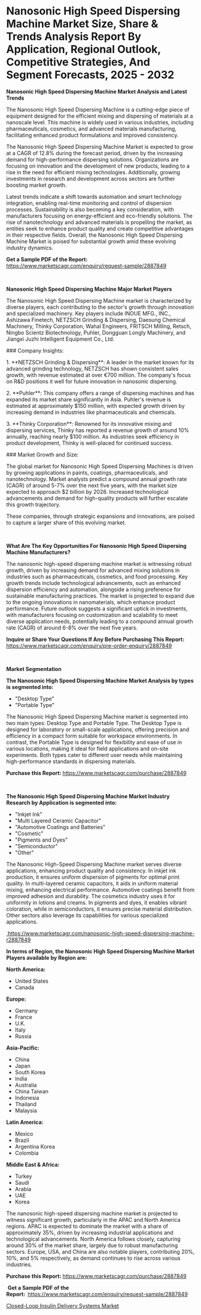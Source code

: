 <p><h1>Nanosonic High Speed Dispersing Machine Market Size, Share & Trends Analysis Report By Application, Regional Outlook, Competitive Strategies, And Segment Forecasts, 2025 - 2032</h1></p><p><strong>Nanosonic High Speed Dispersing Machine Market Analysis and Latest Trends</strong></p>
<p><p>The Nanosonic High Speed Dispersing Machine is a cutting-edge piece of equipment designed for the efficient mixing and dispersing of materials at a nanoscale level. This machine is widely used in various industries, including pharmaceuticals, cosmetics, and advanced materials manufacturing, facilitating enhanced product formulations and improved consistency.</p><p>The Nanosonic High Speed Dispersing Machine Market is expected to grow at a CAGR of 12.8% during the forecast period, driven by the increasing demand for high-performance dispersing solutions. Organizations are focusing on innovation and the development of new products, leading to a rise in the need for efficient mixing technologies. Additionally, growing investments in research and development across sectors are further boosting market growth.</p><p>Latest trends indicate a shift towards automation and smart technology integration, enabling real-time monitoring and control of dispersion processes. Sustainability is also becoming a key consideration, with manufacturers focusing on energy-efficient and eco-friendly solutions. The rise of nanotechnology and advanced materials is propelling the market, as entities seek to enhance product quality and create competitive advantages in their respective fields. Overall, the Nanosonic High Speed Dispersing Machine Market is poised for substantial growth amid these evolving industry dynamics.</p></p>
<p><strong>Get a Sample PDF of the Report:&nbsp;</strong> <a href="https://www.marketscagr.com/enquiry/request-sample/2887849?utm_campaign=3271&utm_medium=2&utm_source=Github&utm_content=ia&utm_term=14032025&utm_id=nanosonic-high-speed-dispersing-machine">https://www.marketscagr.com/enquiry/request-sample/2887849</a></p>
<p>&nbsp;</p>
<p><strong>Nanosonic High Speed Dispersing Machine Major Market Players</strong></p>
<p><p>The Nanosonic High Speed Dispersing Machine market is characterized by diverse players, each contributing to the sector's growth through innovation and specialized machinery. Key players include INOUE MFG., INC., Ashizawa Finetech, NETZSCH Grinding & Dispersing, Daesung Chemical Machinery, Thinky Corporation, Wahal Engineers, FRITSCH Milling, Retsch, Ningbo Scientz Biotechnology, Puhler, Dongguan Longly Machinery, and Jiangxi Juzhi Intelligent Equipment Co., Ltd.</p><p>### Company Insights:</p><p>1. **NETZSCH Grinding & Dispersing**: A leader in the market known for its advanced grinding technology, NETZSCH has shown consistent sales growth, with revenue estimated at over €700 million. The company's focus on R&D positions it well for future innovation in nanosonic dispersing.</p><p>2. **Puhler**: This company offers a range of dispersing machines and has expanded its market share significantly in Asia. Puhler's revenue is estimated at approximately $150 million, with expected growth driven by increasing demand in industries like pharmaceuticals and chemicals.</p><p>3. **Thinky Corporation**: Renowned for its innovative mixing and dispersing services, Thinky has reported a revenue growth of around 10% annually, reaching nearly $100 million. As industries seek efficiency in product development, Thinky is well-placed for continued success.</p><p>### Market Growth and Size:</p><p>The global market for Nanosonic High Speed Dispersing Machines is driven by growing applications in paints, coatings, pharmaceuticals, and nanotechnology. Market analysts predict a compound annual growth rate (CAGR) of around 5-7% over the next five years, with the market size expected to approach $2 billion by 2028. Increased technological advancements and demand for high-quality products will further escalate this growth trajectory.</p><p>These companies, through strategic expansions and innovations, are poised to capture a larger share of this evolving market.</p></p>
<p>&nbsp;</p>
<p><strong>What Are The Key Opportunities For Nanosonic High Speed Dispersing Machine Manufacturers?</strong></p>
<p><p>The nanosonic high-speed dispersing machine market is witnessing robust growth, driven by increasing demand for advanced mixing solutions in industries such as pharmaceuticals, cosmetics, and food processing. Key growth trends include technological advancements, such as enhanced dispersion efficiency and automation, alongside a rising preference for sustainable manufacturing practices. The market is projected to expand due to the ongoing innovations in nanomaterials, which enhance product performance. Future outlook suggests a significant uptick in investments, with manufacturers focusing on customization and scalability to meet diverse application needs, potentially leading to a compound annual growth rate (CAGR) of around 6-8% over the next five years.</p></p>
<p><strong>Inquire or Share Your Questions If Any Before Purchasing This Report:</strong> <a href="https://www.marketscagr.com/enquiry/pre-order-enquiry/2887849?utm_campaign=3271&utm_medium=2&utm_source=Github&utm_content=ia&utm_term=14032025&utm_id=nanosonic-high-speed-dispersing-machine">https://www.marketscagr.com/enquiry/pre-order-enquiry/2887849</a></p>
<p>&nbsp;</p>
<p><strong>Market Segmentation</strong></p>
<p><strong>The Nanosonic High Speed Dispersing Machine Market Analysis by types is segmented into:</strong></p>
<p><ul><li>"Desktop Type"</li><li>"Portable Type"</li></ul></p>
<p><p>The Nanosonic High Speed Dispersing Machine market is segmented into two main types: Desktop Type and Portable Type. The Desktop Type is designed for laboratory or small-scale applications, offering precision and efficiency in a compact form suitable for workspace environments. In contrast, the Portable Type is designed for flexibility and ease of use in various locations, making it ideal for field applications and on-site experiments. Both types cater to different user needs while maintaining high-performance standards in dispersing materials.</p></p>
<p><strong>Purchase this Report:&nbsp;</strong><a href="https://www.marketscagr.com/purchase/2887849?utm_campaign=3271&utm_medium=2&utm_source=Github&utm_content=ia&utm_term=14032025&utm_id=nanosonic-high-speed-dispersing-machine">https://www.marketscagr.com/purchase/2887849</a></p>
<p>&nbsp;</p>
<p><strong>The Nanosonic High Speed Dispersing Machine Market Industry Research by Application is segmented into:</strong></p>
<p><ul><li>"Inkjet Ink"</li><li>"Multi Layered Ceramic Capacitor"</li><li>"Automotive Coatings and Batteries"</li><li>"Cosmetic"</li><li>"Pigments and Dyes"</li><li>"Semiconductor"</li><li>"Other"</li></ul></p>
<p><p>The Nanosonic High-Speed Dispersing Machine market serves diverse applications, enhancing product quality and consistency. In inkjet ink production, it ensures uniform dispersion of pigments for optimal print quality. In multi-layered ceramic capacitors, it aids in uniform material mixing, enhancing electrical performance. Automotive coatings benefit from improved adhesion and durability. The cosmetics industry uses it for uniformity in lotions and creams. In pigments and dyes, it enables vibrant coloration, while in semiconductors, it ensures precise material distribution. Other sectors also leverage its capabilities for various specialized applications.</p></p>
<p><a href="https://www.marketscagr.com/nanosonic-high-speed-dispersing-machine-r2887849?utm_campaign=3271&utm_medium=2&utm_source=Github&utm_content=ia&utm_term=14032025&utm_id=nanosonic-high-speed-dispersing-machine">&nbsp;https://www.marketscagr.com/nanosonic-high-speed-dispersing-machine-r2887849</a></p>
<p><strong>In terms of Region, the Nanosonic High Speed Dispersing Machine Market Players available by Region are:</strong></p>
<p>
    <p> <strong> North America: </strong>
        <ul>
            <li>United States</li>
            <li>Canada</li>
        </ul>
        </p> 
    <p> <strong> Europe: </strong>
        <ul>
            <li>Germany</li>
            <li>France</li>
            <li>U.K.</li>
            <li>Italy</li>
            <li>Russia</li>
        </ul>
        </p> 
    <p> <strong> Asia-Pacific: </strong>
        <ul>
            <li>China</li>
            <li>Japan</li>
            <li>South Korea</li>
            <li>India</li>
            <li>Australia</li>
            <li>China Taiwan</li>
            <li>Indonesia</li>
            <li>Thailand</li>
            <li>Malaysia</li>
        </ul>
        </p> 
    <p> <strong> Latin America: </strong>
        <ul>
            <li>Mexico</li>
            <li>Brazil</li>
            <li>Argentina Korea</li>
            <li>Colombia</li>
        </ul>
        </p> 
    <p> <strong> Middle East & Africa: </strong>
        <ul>
            <li>Turkey</li>
            <li>Saudi</li>
            <li>Arabia</li>
            <li>UAE</li>
            <li>Korea</li>
        </ul>
    </p>
    </p>
<p><p>The nanosonic high-speed dispersing machine market is projected to witness significant growth, particularly in the APAC and North America regions. APAC is expected to dominate the market with a share of approximately 35%, driven by increasing industrial applications and technological advancements. North America follows closely, capturing around 30% of the market share, largely due to robust manufacturing sectors. Europe, USA, and China are also notable players, contributing 20%, 10%, and 5% respectively, as demand continues to rise across various industries.</p></p>
<p><strong>Purchase this Report: </strong><a href="https://www.marketscagr.com/purchase/2887849?utm_campaign=3271&utm_medium=2&utm_source=Github&utm_content=ia&utm_term=14032025&utm_id=nanosonic-high-speed-dispersing-machine">https://www.marketscagr.com/purchase/2887849</a></p>
<p>&nbsp;<strong>Get a Sample PDF of the Report:&nbsp;&nbsp;</strong><a href="https://www.marketscagr.com/enquiry/request-sample/2887849?utm_campaign=3271&utm_medium=2&utm_source=Github&utm_content=ia&utm_term=14032025&utm_id=nanosonic-high-speed-dispersing-machine">https://www.marketscagr.com/enquiry/request-sample/2887849</a></p>
<p><strong></strong></p>
<p><p><a href="https://github.com/shamstirroc7/Market-Research-Report-List-1/blob/main/closed-loop-insulin-delivery-systems-market.md?utm_campaign=3271&utm_medium=2&utm_source=Github&utm_content=ia&utm_term=14032025&utm_id=nanosonic-high-speed-dispersing-machine">Closed-Loop Insulin Delivery Systems Market</a></p></p>